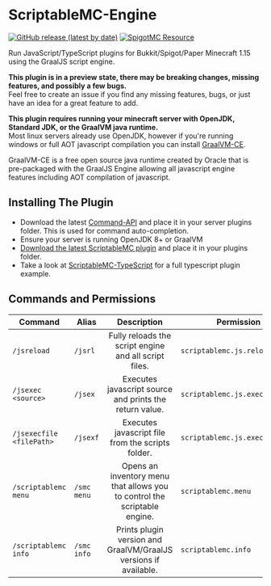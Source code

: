 # ScriptableMC-Engine

[![GitHub release (latest by date)](https://img.shields.io/github/v/release/astorks/ScriptableMC-Engine?label=ScriptableMC&style=for-the-badge)](https://github.com/astorks/ScriptableMC-Engine/releases/latest)
[![SpigotMC Resource](https://img.shields.io/badge/SpigotMC-Resource-yellow?style=for-the-badge)](https://www.spigotmc.org/resources/scriptablemc-engine.74690/)

Run JavaScript/TypeScript plugins for Bukkit/Spigot/Paper Minecraft 1.15 using the GraalJS script engine.

**This plugin is in a preview state, there may be breaking changes, missing features, and possibly a few bugs.**<br >
Feel free to create an issue if you find any missing features, bugs, or just have an idea for a great feature to add.

**This plugin requires running your minecraft server with OpenJDK, Standard JDK, or the GraalVM java runtime.**<br >
Most linux servers already use OpenJDK, however if you're running windows or full AOT javascript compilation you can install [GraalVM-CE](https://github.com/graalvm/graalvm-ce-builds/releases/latest).

GraalVM-CE is a free open source java runtime created by Oracle that is pre-packaged with the GraalJS Engine allowing all javascript engine features including AOT compilation of javascript.

## Installing The Plugin
- Download the latest [Command-API](https://github.com/JorelAli/1.13-Command-API/releases) and place it in your server plugins folder. This is used for command auto-completion.
- Ensure your server is running OpenJDK 8+ or GraalVM
- [Download the latest ScriptableMC plugin](https://github.com/astorks/ScriptableMC-Engine/releases/latest) and place it in your plugins folder.
- Take a look at [ScriptableMC-TypeScript](https://github.com/astorks/ScriptableMC-TypeScript) for a full typescript plugin example.

## Commands and Permissions
| Command       | Alias         | Description                                           | Permission               |
| ------------- | ------------- |:-----------------------------------------------------:| ------------------------ |
| `/jsreload`   | `/jsrl`       | Fully reloads the script engine and all script files. | `scriptablemc.js.reload` |
| `/jsexec <source>`   | `/jsex`       | Executes javascript source and prints the return value. | `scriptablemc.js.execute` |
| `/jsexecfile <filePath>`   | `/jsexf`       | Executes javascript file from the scripts folder. | `scriptablemc.js.execute.file` |
| `/scriptablemc menu`   | `/smc menu`       | Opens an inventory menu that allows you to control the scriptable engine. | `scriptablemc.menu` |
| `/scriptablemc info`   | `/smc info`       | Prints plugin version and GraalVM/GraalJS versions if available. | `scriptablemc.info` |
